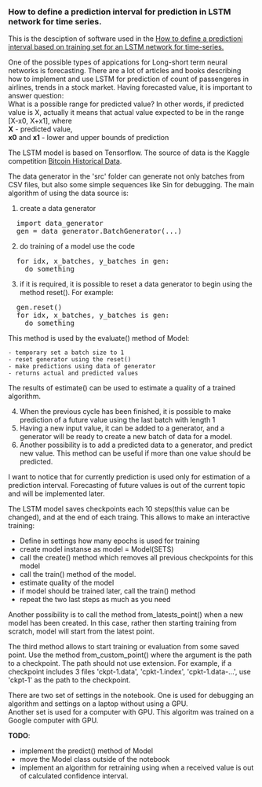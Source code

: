 
### How to define a prediction interval for prediction in LSTM network for time series.

This is the desciption of software used in the [How to define a predictioni interval based on training set for an LSTM network for time-series.
](https://rtaubes.pythonanywhere.com/lstm-1/)

One of the possible types of appications for Long-short term neural networks is forecasting.
There are a lot of articles and books describing how to implement and use LSTM for prediction of count
of passengeres in airlines, trends in a stock market.
Having forecasted value, it is important to answer question:<br/>
What is a possible range for predicted value? In other words, if predicted value is X, actually it
means that actual value expected to be in the range [X-x0, X+x1], where<br/>
__X__ - predicted value,<br/>
__x0__ and __x1__ - lower and upper bounds of prediction<br/>

The LSTM model is based on Tensorflow.
The source of data is the Kaggle competition [Bitcoin Historical Data](https://www.kaggle.com/mczielinski/bitcoin-historical-data).

The data generator in the 'src' folder can generate not only batches from CSV files, but also
some simple sequences like Sin for debugging.
The main algorithm of using the data source is:

1. create a data generator
<pre>
  import data_generator
  gen = data_generator.BatchGenerator(...)
</pre>
2. do training of a model use the code
<pre>
  for idx, x_batches, y_batches in gen:
    do something
</pre>
3. if it is required, it is possible to reset a data generator to begin using the method reset().
For example:
<pre>
  gen.reset()
  for idx, x_batches, y_batches is gen:
    do something
</pre>
  This method is used by the evaluate() method of Model:

    - temporary set a batch size to 1
    - reset generator using the reset()
    - make predictions using data of generator
    - returns actual and predicted values
  The results of estimate() can be used to estimate a quality of a trained algorithm.

4. When the previous cycle has been finished, it is possible to make prediction of a future value using the last batch with length 1
5. Having a new input value, it can be added to a generator, and a generator will be ready to create a new batch of data for a model.
6. Another possibility is to add a predicted data to a generator, and predict new value. This method can be useful if more than one
value should be predicted.

I want to notice that for currently prediction is used only for estimation of a prediction interval. Forecasting of future values
is out of the current topic and will be implemented later.

The LSTM model saves checkpoints each 10 steps(this value can be changed), and at the end of each traing.
This allows to make an interactive training:

- Define in settings how many epochs is used for training
- create model instanse as model = Model(SETS)
- call the create() method which removes all previous checkpoints for this model
- call the train() method of the model.
- estimate quality of the model
- if model should be trained later, call the train() method
- repeat the two last steps as much as you need

Another possibility is to call the method from_latests_point() when a new model has been created.
In this case, rather then starting training from scratch, model will start from the latest point.

The third method allows to start training or evaluation from some saved point. Use the method from_custom_point() where the argument
is the path to a checkpoint. The path should not use extension. For example, if a checkpoint includes 3 files 'ckpt-1.data', 'cpkt-1.index', 'cpkt-1.data-...',
use 'ckpt-1' as the path to the checkpoint.

There are two set of settings in the notebook. One is used for debugging an algorithm and settings on a laptop
without using a GPU.<br/>
Another set is used for a computer with GPU. This algoritm was trained on a Google computer with GPU.


__TODO__:

- implement the predict() method of Model
- move the Model class outside of the notebook
- implement an algorithm for retraining using when a received value is out of calculated confidence interval.

